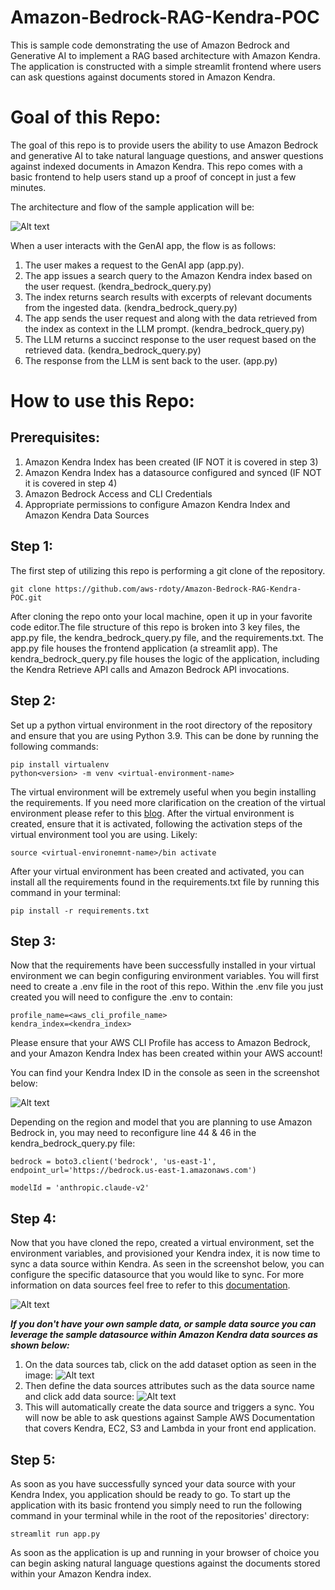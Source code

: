 # Amazon-Bedrock-RAG-Kendra-POC
This is sample code demonstrating the use of Amazon Bedrock and Generative AI to implement a RAG based architecture with Amazon Kendra. The application is constructed with a simple streamlit frontend where users can ask questions against documents stored in Amazon Kendra.

# **Goal of this Repo:**
The goal of this repo is to provide users the ability to use Amazon Bedrock and generative AI to take natural language questions, and answer questions against indexed documents in Amazon Kendra.
This repo comes with a basic frontend to help users stand up a proof of concept in just a few minutes.

The architecture and flow of the sample application will be:

![Alt text](images/kendra-rag-architecture.png "POC Architecture")

When a user interacts with the GenAI app, the flow is as follows:

1. The user makes a request to the GenAI app (app.py).
2. The app issues a search query to the Amazon Kendra index based on the user request. (kendra_bedrock_query.py)
3. The index returns search results with excerpts of relevant documents from the ingested data. (kendra_bedrock_query.py)
4. The app sends the user request and along with the data retrieved from the index as context in the LLM prompt. (kendra_bedrock_query.py)
5. The LLM returns a succinct response to the user request based on the retrieved data. (kendra_bedrock_query.py)
6. The response from the LLM is sent back to the user. (app.py)

# How to use this Repo:

## Prerequisites:
1. Amazon Kendra Index has been created (IF NOT it is covered in step 3)
2. Amazon Kendra Index has a datasource configured and synced (IF NOT it is covered in step 4)
3. Amazon Bedrock Access and CLI Credentials
4. Appropriate permissions to configure Amazon Kendra Index and Amazon Kendra Data Sources

## Step 1:
The first step of utilizing this repo is performing a git clone of the repository.

```
git clone https://github.com/aws-rdoty/Amazon-Bedrock-RAG-Kendra-POC.git
```

After cloning the repo onto your local machine, open it up in your favorite code editor.The file structure of this repo is broken into 3 key files,
the app.py file, the kendra_bedrock_query.py file, and the requirements.txt. The app.py file houses the frontend application (a streamlit app). The kendra_bedrock_query.py file houses the logic of the application, including the Kendra Retrieve API calls and Amazon Bedrock API invocations.

## Step 2:
Set up a python virtual environment in the root directory of the repository and ensure that you are using Python 3.9. This can be done by running the following commands:
```
pip install virtualenv
python<version> -m venv <virtual-environment-name>
```
The virtual environment will be extremely useful when you begin installing the requirements. If you need more clarification on the creation of the virtual environment please refer to this [blog](https://www.freecodecamp.org/news/how-to-setup-virtual-environments-in-python/).
After the virtual environment is created, ensure that it is activated, following the activation steps of the virtual environment tool you are using. Likely:
```
source <virtual-environemnt-name>/bin activate 
```
After your virtual environment has been created and activated, you can install all the requirements found in the requirements.txt file by running this command in your terminal:
```
pip install -r requirements.txt
```

## Step 3:
Now that the requirements have been successfully installed in your virtual environment we can begin configuring environment variables.
You will first need to create a .env file in the root of this repo. Within the .env file you just created you will need to configure the .env to contain:

```
profile_name=<aws_cli_profile_name>
kendra_index=<kendra_index>
```
Please ensure that your AWS CLI Profile has access to Amazon Bedrock, and your Amazon Kendra Index has been created within your AWS account!

You can find your Kendra Index ID in the console as seen in the screenshot below:

![Alt text](images/kendra_screen_shot.png "Kendra Index")

Depending on the region and model that you are planning to use Amazon Bedrock in, you may need to reconfigure line 44 & 46 in the kendra_bedrock_query.py file:

```
bedrock = boto3.client('bedrock', 'us-east-1', endpoint_url='https://bedrock.us-east-1.amazonaws.com')

modelId = 'anthropic.claude-v2'
```

## Step 4:
Now that you have cloned the repo, created a virtual environment, set the environment variables, and provisioned your Kendra index, it is now time
to sync a data source within Kendra. As seen in the screenshot below, you can configure the specific datasource that you would like to sync. For more information
on data sources feel free to refer to this [documentation](https://docs.aws.amazon.com/kendra/latest/dg/hiw-data-source.html).

![Alt text](images/kendra_data_source.png "Kendra Data Source")

***If you don't have your own sample data, or sample data source you can leverage the sample datasource within Amazon Kendra data sources as shown below:***

1. On the data sources tab, click on the add dataset option as seen in the image: ![Alt text](images/sample_data_sources.png "Kendra Sample Data Source")
2. Then define the data sources attributes such as the data source name and click add data source: ![Alt text](images/sample_data_source_configuration.png "Kendra Sample Data Source Config")
3. This will automatically create the data source and triggers a sync. You will now be able to ask questions against Sample AWS Documentation that covers Kendra, EC2, S3 and Lambda in your front end application.


## Step 5:
As soon as you have successfully synced your data source with your Kendra Index, you application should be ready to go. To start up the application with its basic frontend you simply need to run the following command in your terminal while in the root of the repositories' directory:

```
streamlit run app.py
```
As soon as the application is up and running in your browser of choice you can begin asking natural language questions against the documents stored within your Amazon Kendra index. 